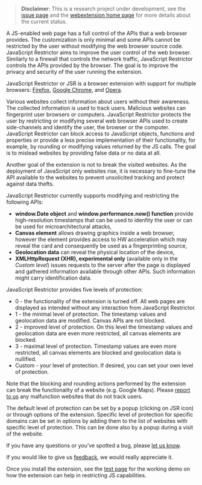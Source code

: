 > **Disclaimer**: This is a research project under development, see the [issue page](https://github.com/polcak/jsrestrictor/issues) and the [webextension home page](https://polcak.github.io/jsrestrictor/) for more details about the current status.

A JS-enabled web page has a full control of the APIs that a web browser provides. The customization is only minimal and some APIs cannot be restricted by the user without modifying the web browser source code. JavaScript Restrictor aims to improve the user control of the web browser. Similarly to a firewall that controls the network traffic, JavaScript Restrictor controls the APIs provided by the browser. The goal is to improve the privacy and security of the user running the extension.

JavaScript Restrictor or JSR is a browser extension with support for multiple browsers: [Firefox](https://addons.mozilla.org/cs/firefox/addon/javascript-restrictor/), [Google Chrome](https://chrome.google.com/webstore/detail/javascript-restrictor/ammoloihpcbognfddfjcljgembpibcmb), and [Opera](https://addons.opera.com/en/extensions/details/javascript-restrictor/).

Various websites collect information about users without their awareness. The collected information is used to track users. Malicious websites can fingerprint user browsers or computers. JavaScript Restrictor protects the user by restricting or modifying several web browser APIs used to create side-channels and identify the user, the browser or the computer. JavaScript Restrictor can block access to JavaScript objects, functions and properties or provide a less precise implementation of their functionality, for example, by rounding or modifying values returned by the JS calls. The goal is to mislead websites by providing false data or no data at all.

Another goal of the extension is not to break the visited websites. As the deployment of JavaScript only websites rise, it is necessary to fine-tune the API available to the websites to prevent unsolicited tracking and protect against data thefts.

JavaScript Restrictor currently supports modifying and restricting the following APIs:

* **window.Date object** and **window.performance.now() function** provide high-resolution timestamps that can be used to idenfity the user or can be used for microarchitectural attacks,
* **Canvas element** allows drawing graphics inside a web browser, however the element provides access to HW acceleration which may reveal the card and consequently be used as a fingerprinting source,
* **Geolocation data** can reveal the physical location of the device,
* **XMLHttpRequest (XHR), experimental only** (available only in the _Custom level_) issues requests to the server after the page is displayed and gathered information available through other APIs. Such information might carry identification data.

JavaScript Restrictor provides five levels of protection:

* 0 - the functionality of the extension is turned off. All web pages are displayed as intended without any interaction from JavaScript Restrictor.
* 1 - the minimal level of protection. The timestamp values and geolocation data are modified. Canvas APIs are not blocked.
* 2 - improved level of protection. On this level the timestamp values and geolocation data are even more restricted, all canvas elements are blocked.
* 3 - maximal level of protection. Timestamp values are even more restricted, all canvas elements are blocked and geolocation data is nullified.
* Custom - your level of protection. If desired, you can set your own level of protection.

Note that the blocking and rounding actions performed by the extension can break the functionality of a website (e.g. Google Maps). Please [report to us](https://github.com/polcak/jsrestrictor/issues) any malfunction websites that do not track users.

The default level of protection can be set by a popup (clicking on JSR icon) or through options of the extension. Specific level of protection for specific domains can be set in options by adding them to the list of websites with specific level of protection. This can be done also by a popup during a visit of the website.

If you have any questions or you’ve spotted a bug, please [let us know](https://github.com/polcak/jsrestrictor/issues).

If you would like to give us [feedback](https://github.com/polcak/jsrestrictor/issues), we would really appreciate it.

Once you install the extension, see the [test page](test/test.html) for the working demo on how the
extension can help in restricting JS capabilities.
